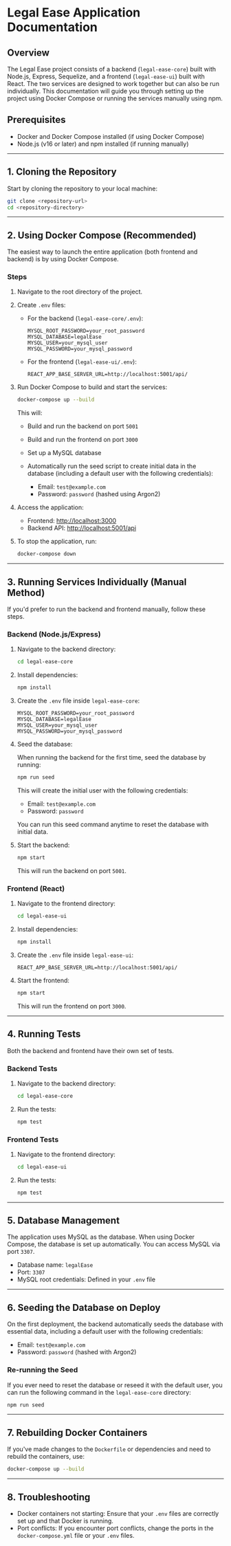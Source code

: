 # Legal Ease Application Documentation

## Overview

The Legal Ease project consists of a backend (`legal-ease-core`) built with Node.js, Express, Sequelize, and a frontend (`legal-ease-ui`) built with React. The two services are designed to work together but can also be run individually. This documentation will guide you through setting up the project using Docker Compose or running the services manually using npm.

## Prerequisites

- Docker and Docker Compose installed (if using Docker Compose)
- Node.js (v16 or later) and npm installed (if running manually)

---

## 1. Cloning the Repository

Start by cloning the repository to your local machine:

```bash
git clone <repository-url>
cd <repository-directory>
```

---

## 2. Using Docker Compose (Recommended)

The easiest way to launch the entire application (both frontend and backend) is by using Docker Compose.

### Steps

1. Navigate to the root directory of the project.

2. Create `.env` files:
   - For the backend (`legal-ease-core/.env`):

     ```plaintext
     MYSQL_ROOT_PASSWORD=your_root_password
     MYSQL_DATABASE=legalEase
     MYSQL_USER=your_mysql_user
     MYSQL_PASSWORD=your_mysql_password
     ```

   - For the frontend (`legal-ease-ui/.env`):

     ```plaintext
     REACT_APP_BASE_SERVER_URL=http://localhost:5001/api/
     ```

3. Run Docker Compose to build and start the services:

   ```bash
   docker-compose up --build
   ```

   This will:
   - Build and run the backend on port `5001`
   - Build and run the frontend on port `3000`
   - Set up a MySQL database
   - Automatically run the seed script to create initial data in the database (including a default user with the following credentials):

     - Email: `test@example.com`
     - Password: `password` (hashed using Argon2)

4. Access the application:
   - Frontend: [http://localhost:3000](http://localhost:3000)
   - Backend API: [http://localhost:5001/api](http://localhost:5001/api)

5. To stop the application, run:

   ```bash
   docker-compose down
   ```

---

## 3. Running Services Individually (Manual Method)

If you'd prefer to run the backend and frontend manually, follow these steps.

### Backend (Node.js/Express)

1. Navigate to the backend directory:

   ```bash
   cd legal-ease-core
   ```

2. Install dependencies:

   ```bash
   npm install
   ```

3. Create the `.env` file inside `legal-ease-core`:

   ```plaintext
   MYSQL_ROOT_PASSWORD=your_root_password
   MYSQL_DATABASE=legalEase
   MYSQL_USER=your_mysql_user
   MYSQL_PASSWORD=your_mysql_password
   ```

4. Seed the database:

   When running the backend for the first time, seed the database by running:

   ```bash
   npm run seed
   ```

   This will create the initial user with the following credentials:

   - Email: `test@example.com`
   - Password: `password`

   You can run this seed command anytime to reset the database with initial data.

5. Start the backend:

   ```bash
   npm start
   ```

   This will run the backend on port `5001`.

### Frontend (React)

1. Navigate to the frontend directory:

   ```bash
   cd legal-ease-ui
   ```

2. Install dependencies:

   ```bash
   npm install
   ```

3. Create the `.env` file inside `legal-ease-ui`:

   ```plaintext
   REACT_APP_BASE_SERVER_URL=http://localhost:5001/api/
   ```

4. Start the frontend:

   ```bash
   npm start
   ```

   This will run the frontend on port `3000`.

---

## 4. Running Tests

Both the backend and frontend have their own set of tests.

### Backend Tests

1. Navigate to the backend directory:

   ```bash
   cd legal-ease-core
   ```

2. Run the tests:

   ```bash
   npm test
   ```

### Frontend Tests

1. Navigate to the frontend directory:

   ```bash
   cd legal-ease-ui
   ```

2. Run the tests:

   ```bash
   npm test
   ```

---

## 5. Database Management

The application uses MySQL as the database. When using Docker Compose, the database is set up automatically. You can access MySQL via port `3307`.

- Database name: `legalEase`
- Port: `3307`
- MySQL root credentials: Defined in your `.env` file

---

## 6. Seeding the Database on Deploy

On the first deployment, the backend automatically seeds the database with essential data, including a default user with the following credentials:

- Email: `test@example.com`
- Password: `password` (hashed with Argon2)

### Re-running the Seed

If you ever need to reset the database or reseed it with the default user, you can run the following command in the `legal-ease-core` directory:

```bash
npm run seed
```

---

## 7. Rebuilding Docker Containers

If you've made changes to the `Dockerfile` or dependencies and need to rebuild the containers, use:

```bash
docker-compose up --build
```

---

## 8. Troubleshooting

- Docker containers not starting: Ensure that your `.env` files are correctly set up and that Docker is running.
- Port conflicts: If you encounter port conflicts, change the ports in the `docker-compose.yml` file or your `.env` files.
